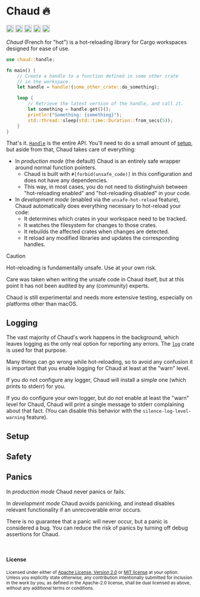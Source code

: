 # Chaud 🔥

<!-- Parts of this README are based on https://github.com/dtolnay's setup. -->
<!-- Badge colors were picked from https://uchu.style/. -->

<!-- TODO: Updated URLs after publishing. -->

[<img alt="github" src="https://img.shields.io/badge/github-timnn/chaud-afecb6?style=for-the-badge&logo=github" height="20">](https://github.com/dtolnay/anyhow)
[<img alt="crates.io" src="https://img.shields.io/crates/v/regex?style=for-the-badge&logo=rust&color=3984f2" height="20">](https://crates.io/crates/chaud)
[<img alt="docs.rs" src="https://img.shields.io/badge/docs.rs-chaud-c7abe9?style=for-the-badge&logo=docs.rs" height="20">](https://docs.rs/chaud)
<img alt="license" src="https://img.shields.io/crates/l/regex?style=for-the-badge&color=e3e5e5" height="20">
[<img alt="CI" src="https://img.shields.io/github/actions/workflow/status/rust-lang/regex/ci.yml?style=for-the-badge" height="20">](https://github.com/TimNN/chaud/actions/workflows/ci.yml)

_Chaud_ (French for "hot") is a hot-reloading library for Cargo workspaces
designed for ease of use.

```rust
use chaud::handle;

fn main() {
    // Create a handle to a function defined in some other crate
    // in the workspace.
    let handle = handle!(some_other_crate::do_something);

    loop {
        // Retrieve the latest version of the handle, and call it.
        let something = handle.get()();
        println!("Something: {something}");
        std::thread::sleep(std::time::Duration::from_secs(5));
    }
}
```

That's it. [`Handle`](https://docs.rs/chaud/latest/chaud/struct.Handle.html) is
the entire API. You'll need to do a small amount of [setup](#setup), but aside
from that, Chaud takes care of everything:

- In _production mode_ (the default) Chaud is an entirely safe wrapper around
  normal function pointers.
  - Chaud is built with `#[forbid(unsafe_code)]` in this configuration and does
    not have any dependencies.
  - This way, in most cases, you do not need to distinghuish between
    "hot-reloading enabled" and "hot-reloading disabled" in your code.
- In _development mode_ (enabled via the `unsafe-hot-reload` feature), Chaud
  automatically does everything necessary to hot-reload your code:
  - It determines which crates in your workspace need to be tracked.
  - It watches the filesystem for changes to those crates.
  - It rebuilds the affected crates when changes are detected.
  - It reload any modified libraries and updates the corresponding handles.

<!-- prettier-ignore -->
> [!CAUTION]
> Hot-reloading is fundamentally unsafe. Use at your own risk.
>
> Care was taken when writing the unsafe code in Chaud itself, but at this point
> it has not been audited by any (community) experts.
>
> Chaud is still experimental and needs more extensive testing, especially on
> platforms other than macOS.

## Logging

The vast majority of Chaud's work happens in the background, which leaves
logging as the only real option for reporting any errors. The
[`log`](https://docs.rs/log) crate is used for that purpose.

Many things can go wrong while hot-reloading, so to avoid any confusion it is
important that you enable logging for Chaud at least at the "warn" level.

If you do not configure any logger, Chaud will install a simple one (which
prints to stderr) for you.

If you do configure your own logger, but do not enable at least the "warn" level
for Chaud, Chaud will print a single message to stderr complaining about that
fact. (You can disable this behavior with the `silence-log-level-warning`
feature).

## Setup

## Safety

## Panics

In _production mode_ Chaud never panics or fails.

In _development mode_ Chaud avoids panicking, and instead disables relevant
functionality if an unrecoverable error occurs.

There is no guarantee that a panic will never occur, but a panic is considered a
bug. You can reduce the risk of panics by turning off debug assertions for
Chaud.

<!-- readme-license-begin -->

<br>

#### License

<sup>
Licensed under either of <a href="LICENSE-APACHE">Apache License, Version
2.0</a> or <a href="LICENSE-MIT">MIT license</a> at your option.
</sup>

<br>

<sub>
Unless you explicitly state otherwise, any contribution intentionally submitted
for inclusion in the work by you, as defined in the Apache-2.0 license, shall
be dual licensed as above, without any additional terms or conditions.
</sub>
